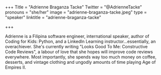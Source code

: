 +++
Title = "Adrienne Braganza Tacke"
Twitter = "@AdrienneTacke"
pronouns = "she/her"
image = "adrienne-braganza-tacke.jpeg"
type = "speaker"
linktitle = "adrienne-braganza-tacke"

+++

Adrienne is a Filipina software engineer, international speaker, author of Coding for Kids: Python, and a LinkedIn Learning instructor...essentially, an overachiever. She's currently writing "Looks Good To Me: Constructive Code Reviews", a labour of love that she hopes will improve code reviews everywhere. Most importantly, she spends way too much money on coffee, desserts, and vintage clothing and ungodly amounts of time playing Age of Empires II.